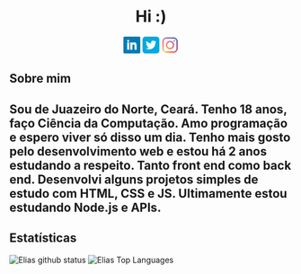 <h1 align="center">Hi :) </h1>

<p align="center" display="inline">
  <a href="https://linkedin.com/in/elias-inacio0"><img width=30 src="https://github.com/eliasinacio/eliasinacio/blob/main/assets/linkedin-logo.svg"></a>
  <a href="https://twitter.com/eu_liaaas"><img width=30 src="https://github.com/eliasinacio/eliasinacio/blob/main/assets/twitter-logo.svg"></a>
  <a href="https://instagram.com/eu_liaaas"><img width=30 src="https://github.com/eliasinacio/eliasinacio/blob/main/assets/instagram-logo.svg"></a>
</p>

<h2> Sobre mim <h2>
  
<p>Sou de Juazeiro do Norte, Ceará. Tenho 18 anos, faço Ciência da Computação. 
Amo programação e espero viver só disso um dia. Tenho mais gosto pelo desenvolvimento web e estou há 2 anos estudando a respeito. Tanto front end como back end.
Desenvolvi alguns projetos simples de estudo com HTML, CSS e JS. Ultimamente estou estudando Node.js e APIs.</p>

<h2>Estatísticas</h2>
  <img src="https://github-readme-stats.vercel.app/api?username=eliasinacio&count_private=true&show_icons=true&theme=tokyonight" alt="Elias github status" width="450"/>
  
  <img src="https://github-readme-stats.vercel.app/api/top-langs/?username=eliasinacio&layout=compact&theme=tokyonight" alt="Elias Top Languages" width="auto"/>
